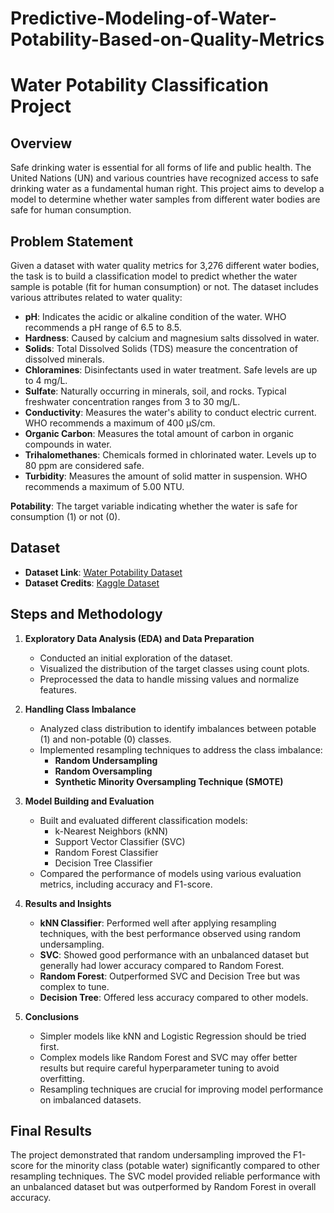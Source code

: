 # Predictive-Modeling-of-Water-Potability-Based-on-Quality-Metrics
# Water Potability Classification Project

## Overview

Safe drinking water is essential for all forms of life and public health. The United Nations (UN) and various countries have recognized access to safe drinking water as a fundamental human right. This project aims to develop a model to determine whether water samples from different water bodies are safe for human consumption.

## Problem Statement

Given a dataset with water quality metrics for 3,276 different water bodies, the task is to build a classification model to predict whether the water sample is potable (fit for human consumption) or not. The dataset includes various attributes related to water quality:

- **pH**: Indicates the acidic or alkaline condition of the water. WHO recommends a pH range of 6.5 to 8.5.
- **Hardness**: Caused by calcium and magnesium salts dissolved in water.
- **Solids**: Total Dissolved Solids (TDS) measure the concentration of dissolved minerals.
- **Chloramines**: Disinfectants used in water treatment. Safe levels are up to 4 mg/L.
- **Sulfate**: Naturally occurring in minerals, soil, and rocks. Typical freshwater concentration ranges from 3 to 30 mg/L.
- **Conductivity**: Measures the water's ability to conduct electric current. WHO recommends a maximum of 400 μS/cm.
- **Organic Carbon**: Measures the total amount of carbon in organic compounds in water.
- **Trihalomethanes**: Chemicals formed in chlorinated water. Levels up to 80 ppm are considered safe.
- **Turbidity**: Measures the amount of solid matter in suspension. WHO recommends a maximum of 5.00 NTU.

**Potability**: The target variable indicating whether the water is safe for consumption (1) or not (0).

## Dataset

- **Dataset Link**: [Water Potability Dataset](https://s3-whjr-v2-prod-bucket.whjr.online/69e55114-dbd8-46c8-9c0a-4bdf19008d79.csv)
- **Dataset Credits**: [Kaggle Dataset](https://www.kaggle.com/adityakadiwal/water-potability)

## Steps and Methodology

1. **Exploratory Data Analysis (EDA) and Data Preparation**
   - Conducted an initial exploration of the dataset.
   - Visualized the distribution of the target classes using count plots.
   - Preprocessed the data to handle missing values and normalize features.

2. **Handling Class Imbalance**
   - Analyzed class distribution to identify imbalances between potable (1) and non-potable (0) classes.
   - Implemented resampling techniques to address the class imbalance:
     - **Random Undersampling**
     - **Random Oversampling**
     - **Synthetic Minority Oversampling Technique (SMOTE)**

3. **Model Building and Evaluation**
   - Built and evaluated different classification models:
     - k-Nearest Neighbors (kNN)
     - Support Vector Classifier (SVC)
     - Random Forest Classifier
     - Decision Tree Classifier
   - Compared the performance of models using various evaluation metrics, including accuracy and F1-score.

4. **Results and Insights**
   - **kNN Classifier**: Performed well after applying resampling techniques, with the best performance observed using random undersampling.
   - **SVC**: Showed good performance with an unbalanced dataset but generally had lower accuracy compared to Random Forest.
   - **Random Forest**: Outperformed SVC and Decision Tree but was complex to tune.
   - **Decision Tree**: Offered less accuracy compared to other models.

5. **Conclusions**
   - Simpler models like kNN and Logistic Regression should be tried first.
   - Complex models like Random Forest and SVC may offer better results but require careful hyperparameter tuning to avoid overfitting.
   - Resampling techniques are crucial for improving model performance on imbalanced datasets.

## Final Results

The project demonstrated that random undersampling improved the F1-score for the minority class (potable water) significantly compared to other resampling techniques. The SVC model provided reliable performance with an unbalanced dataset but was outperformed by Random Forest in overall accuracy.

